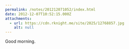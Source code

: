 ```yaml
---
permalink: /notes/201212071052/index.html
date: 2012-12-07T10:52:15.000Z
attachments:
  - url: https://cdn.rknight.me/site/2025/12768857.jpg
    alt: null
---
```


Good morning.
